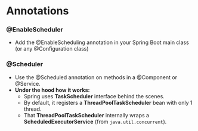 # Annotations

### @EnableScheduler

- Add the @EnableScheduling annotation in your Spring Boot main class (or any @Configuration class)

### @Scheduler

- Use the @Scheduled annotation on methods in a @Component or @Service.
- **Under the hood how it works:**
  - Spring uses **TaskScheduler** interface behind the scenes.
  - By default, it registers a **ThreadPoolTaskScheduler** bean with only 1 thread.
  - That **ThreadPoolTaskScheduler** internally wraps a **ScheduledExecutorService** (from `java.util.concurrent`).
